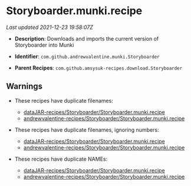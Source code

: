 # Storyboarder.munki.recipe

_Last updated 2021-12-23 19:58:07Z_

- **Description**: Downloads and imports the current version of Storyboarder into Munki

- **Identifier**: `com.github.andrewvalentine.munki.Storyboarder`

- **Parent Recipes**: `com.github.amsysuk-recipes.download.Storyboarder`

## Warnings

- These recipes have duplicate filenames:
    - [dataJAR-recipes/Storyboarder/Storyboarder.munki.recipe](/autopkg-dupe-tracker/dataJAR-recipes/Storyboarder/Storyboarder.munki.recipe)
    - [andrewvalentine-recipes/Storyboarder/Storyboarder.munki.recipe](/autopkg-dupe-tracker/andrewvalentine-recipes/Storyboarder/Storyboarder.munki.recipe)

- These recipes have duplicate filenames, ignoring numbers:
    - [dataJAR-recipes/Storyboarder/Storyboarder.munki.recipe](/autopkg-dupe-tracker/dataJAR-recipes/Storyboarder/Storyboarder.munki.recipe)
    - [andrewvalentine-recipes/Storyboarder/Storyboarder.munki.recipe](/autopkg-dupe-tracker/andrewvalentine-recipes/Storyboarder/Storyboarder.munki.recipe)

- These recipes have duplicate NAMEs:
    - [dataJAR-recipes/Storyboarder/Storyboarder.munki.recipe](/autopkg-dupe-tracker/dataJAR-recipes/Storyboarder/Storyboarder.munki.recipe)
    - [andrewvalentine-recipes/Storyboarder/Storyboarder.munki.recipe](/autopkg-dupe-tracker/andrewvalentine-recipes/Storyboarder/Storyboarder.munki.recipe)